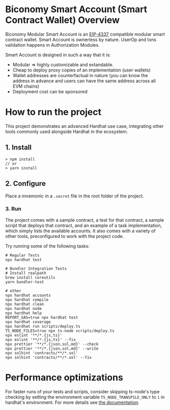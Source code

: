 # Biconomy Smart Account (Smart Contract Wallet) Overview

Biconomy Modular Smart Account is an [EIP-4337](https://eips.ethereum.org/EIPS/eip-4337) compatible modular smart contract wallet.
Smart Account is ownerless by nature. UserOp and txns validation happens in Authorization Modules.

Smart Account is designed in such a way that it is:

- Modular => highly customizable and extandable. 
- Cheap to deploy proxy copies of an implementation (user wallets)
- Wallet addresses are counterfactual in nature (you can know the address in advance and users can have the same address across all EVM chains)
- Deployment cost can be sponsored 

# How to run the project

This project demonstrates an advanced Hardhat use case, integrating other tools commonly used alongside Hardhat in the ecosystem.

## 1. Install
```shell
> npm install
// or
> yarn install
```

## 2. Configure
Place a mnemonic in a `.secret` file in the root folder of the project.

### 3. Run

The project comes with a sample contract, a test for that contract, a sample script that deploys that contract, and an example of a task implementation, which simply lists the available accounts. It also comes with a variety of other tools, preconfigured to work with the project code.

Try running some of the following tasks:

```shell
# Regular Tests
npx hardhat test

# Bundler Integration Tests
# Install realpath
brew install coreutils
yarn bundler-test

# other
npx hardhat accounts
npx hardhat compile
npx hardhat clean
npx hardhat node
npx hardhat help
REPORT_GAS=true npx hardhat test
npx hardhat coverage
npx hardhat run scripts/deploy.ts
TS_NODE_FILES=true npx ts-node scripts/deploy.ts
npx eslint '**/*.{js,ts}'
npx eslint '**/*.{js,ts}' --fix
npx prettier '**/*.{json,sol,md}' --check
npx prettier '**/*.{json,sol,md}' --write
npx solhint 'contracts/**/*.sol'
npx solhint 'contracts/**/*.sol' --fix
```

# Performance optimizations

For faster runs of your tests and scripts, consider skipping ts-node's type checking by setting the environment variable `TS_NODE_TRANSPILE_ONLY` to `1` in hardhat's environment. For more details see [the documentation](https://hardhat.org/guides/typescript.html#performance-optimizations).
